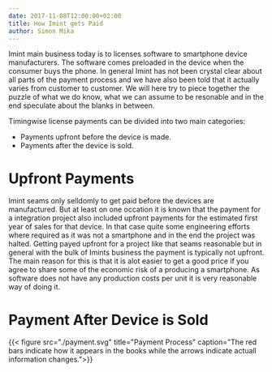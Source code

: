 ```yaml
---
date: 2017-11-08T12:00:00+02:00
title: How Imint gets Paid
author: Simon Mika
---
```

Imint main business today is to licenses software to smartphone device manufacturers. The software comes preloaded in the device when the consumer buys the phone. In general Imint has not been crystal clear about all parts of the payment process and we have also been told that it actually varies from customer to customer. We will here try to piece together the puzzle of what we do know, what we can assume to be resonable and in the end speculate about the blanks in between.

Timingwise license payments can be divided into two main categories:

* Payments upfront before the device is made.
* Payments after the device is sold.

# Upfront Payments

Imint seams only selldomly to get paid before the devices are manufactured. But at least on one occation it is known that the payment for a integration project also included upfront payments for the estimated first year of sales for that device. In that case quite some engineering efforts where required as it was not a smartphone and in the end the project was halted. Getting payed upfront for a project like that seams reasonable but in general with the bulk of Imints business the payment is typically not upfront. The main reason for this is that it is alot easier to get a good price if you agree to share some of the economic risk of a producing a smartphone. As software does not have any production costs per unit it is very reasonable way of doing it.

# Payment After Device is Sold

{{< figure src="./payment.svg" title="Payment Process" caption="The red bars indicate how it appears in the books while the arrows indicate actuall information changes.">}}
